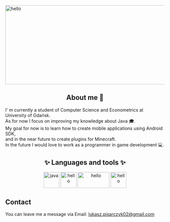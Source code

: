 
<img src="https://i.imgur.com/MU3egLE.png" alt="hello" height="250" width="1000" />
<h2 align="center"> About me 👋 </h2>
<p>I' m currently a student of Computer Science and Econometrics at University of Gdańsk.<br>
As for now I focus on improving my knowledge about Java 🎓. <br>
My goal for now is to learn how to create mobile applications using Android SDK, <br>
and in the near future to create plugins for Minecraft. <br>
In the future I would love to work as a programmer in game development 💻. </p>

<h2 align="center">✨ Languages and tools ✨</h2>
<p align="center">
<img src="https://i.imgur.com/OheGClU.png" alt="java" height="50" width="50" />
<img src="https://i.imgur.com/aEuSBl4.png" alt="hello" height="50" width="50" />
<img src="https://i.imgur.com/I61kjLP.png" alt="hello" height="50" width="100" />
<img src="https://i.imgur.com/loziR1A.png" alt="hello" height="50" width="50" />
</p>
<h2>Contact</h2>
<p>You can leave me a message via Email: <a href="mailto:lukasz.pisarczyk02@gmail.com">lukasz.pisarczyk02@gmail.com</a></p>
